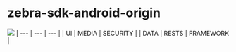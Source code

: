 # zebra-sdk-android-origin
[![](https://jitpack.io/v/priscilla-c/zebra-sdk-android-origin.svg)](https://jitpack.io/#priscilla-c/zebra-sdk-android-origin)
| --- | --- | --- |
| UI |  MEDIA | SECURITY |
| DATA | RESTS | FRAMEWORK |